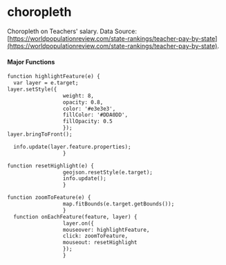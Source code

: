 # choropleth
Choropleth on Teachers' salary.  Data Source: [https://worldpopulationreview.com/state-rankings/teacher-pay-by-state](https://worldpopulationreview.com/state-rankings/teacher-pay-by-state). 
#### Major Functions
``` HTML
function highlightFeature(e) {
  var layer = e.target;
layer.setStyle({
                  weight: 8,
                  opacity: 0.8,
                  color: '#e3e3e3',
                  fillColor: '#DDA0DD',
                  fillOpacity: 0.5
                  });
layer.bringToFront();

  info.update(layer.feature.properties);
                  }

function resetHighlight(e) {
                  geojson.resetStyle(e.target);
                  info.update();  
                  }

function zoomToFeature(e) {
                  map.fitBounds(e.target.getBounds());
                  }
  function onEachFeature(feature, layer) {
                  layer.on({
                  mouseover: highlightFeature,
                  click: zoomToFeature,
                  mouseout: resetHighlight
                  });
                  }
```

